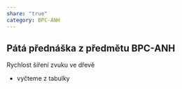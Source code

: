 ```yaml
---
share: "true"
category: BPC-ANH
---
```


## Pátá přednáška z předmětu BPC-ANH

Rychlost šíření zvuku ve dřevě
- vyčteme z tabulky
